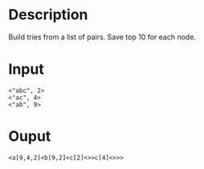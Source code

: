 # Description
Build tries from a list of pairs. Save top 10 for each node.

# Input
```
<"abc", 2>
<"ac", 4>
<"ab", 9>
```

# Ouput
```
<a[9,4,2]<b[9,2]<c[2]<>>c[4]<>>>
```
